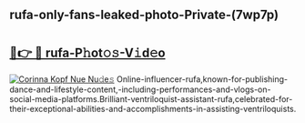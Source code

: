 ## rufa-only-fans​-leaked-photo​-Private-(7wp7p)


# <h2><a href="https://mediaupload.pro?title=rufa&ref=git">🔗👉 🔴 rufa-P𝚑ot𝚘𝚜-V𝚒d𝚎o</a></h2>

[![Corinna Kopf Nue Nu𝚍e𝚜](https://i.imgur.com/0qMVB7G.gif)](https://mediaupload.pro?title=rufa&ref=git)
Online-influencer-rufa,known-for-publishing-dance-and-lifestyle-content,-including-performances-and-vlogs-on-social-media-platforms.Brilliant-ventriloquist-assistant-rufa,celebrated-for-their-exceptional-abilities-and-accomplishments-in-assisting-ventriloquists.  